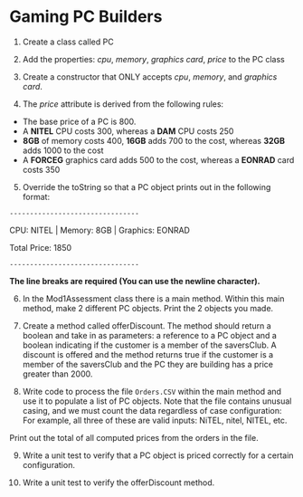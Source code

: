 # Gaming PC Builders

1. Create a class called PC


2. Add the properties: *cpu*, *memory*, *graphics card*, *price* to the PC class


3. Create a constructor that ONLY accepts *cpu*, *memory*, and *graphics card*.


4. The *price* attribute is derived from the following rules:

- The base price of a PC is 800.
- A **NITEL** CPU costs 300, whereas a **DAM** CPU costs 250
- **8GB** of memory costs 400, **16GB** adds 700 to the cost, whereas **32GB** adds 1000 to the cost
- A **FORCEG** graphics card adds 500 to the cost, whereas a **EONRAD** card costs 350 

5. Override the toString so that a PC object prints out in the following format:

`--------------------------------`

CPU: NITEL | Memory: 8GB | Graphics: EONRAD

Total Price: 1850

`--------------------------------`

**The line breaks are required (You can use the newline character).**

6. In the Mod1Assessment class there is a main method. Within this main method, make 2 different PC objects. Print
the 2 objects you made.


7. Create a method called offerDiscount. The method should return a boolean and take in as parameters: 
a reference to a PC object and a boolean indicating if the customer is a member of the saversClub. A
discount is offered and the method returns true if the customer is a member of the saversClub and the PC they are building has a price
greater than 2000.


8. Write code to process the file `Orders.CSV` within the main method and use it to populate a list of PC objects.
Note that the file contains unusual casing, and we must count the data regardless of case configuration:
For example, all three of these are valid inputs: NiTEL, nitel, NITEL, etc. 


Print out the total of all computed prices from the orders in the file.


9. Write a unit test to verify that a PC object is priced correctly for a certain configuration.


10. Write a unit test to verify the offerDiscount method.